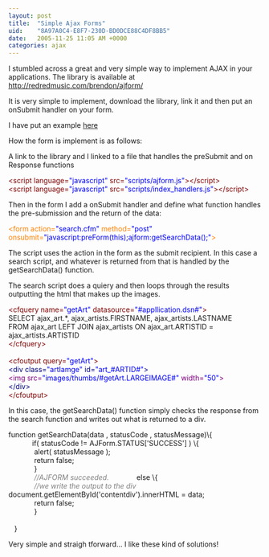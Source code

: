 ```yaml
---
layout: post
title:  "Simple Ajax Forms"
uid:	"8A97A0C4-E8F7-230D-BD0DCE88C4DF8BB5"
date:   2005-11-25 11:05 AM +0000
categories: ajax
---
```

I stumbled across a great and very simple way to implement AJAX in your applications. The library is available at <a href="http://redredmusic.com/brendon/ajform/">http://redredmusic.com/brendon/ajform/</a> 

It is very simple to implement, download the library, link it and then put an onSubmit handler on your form. 

I have put an example <a href="/ajax/">here</a>

How the form is implement is as follows:

A link to the library and I linked to a file that handles the preSubmit and on Response functions
<div class="code"><FONT COLOR=NAVY><FONT COLOR=MAROON>&lt;script language=<FONT COLOR=BLUE>"javascript"</FONT> src=<FONT COLOR=BLUE>"scripts/ajform.js"</FONT>&gt;</FONT></FONT><FONT COLOR=NAVY><FONT COLOR=MAROON>&lt;/script&gt;</FONT></FONT><br>
<FONT COLOR=NAVY><FONT COLOR=MAROON>&lt;script language=<FONT COLOR=BLUE>"javascript"</FONT> src=<FONT COLOR=BLUE>"scripts/index_handlers.js"</FONT>&gt;</FONT></FONT><FONT COLOR=NAVY><FONT COLOR=MAROON>&lt;/script&gt;</FONT></FONT></div>

Then in the form I add a onSubmit handler and define what function handles the pre-submission and the return of the data:
<div class="code"><FONT COLOR=NAVY><FONT COLOR=FF8000>&lt;form action=<FONT COLOR=BLUE>"search.cfm"</FONT> method=<FONT COLOR=BLUE>"post"</FONT> onsubmit=<FONT COLOR=BLUE>"javascript:preForm(this);ajform:getSearchData();"</FONT>&gt;</FONT></FONT></div>

The script uses the action in the form as the submit recipient. In this case a search script, and whatever is returned from that is handled by the getSearchData() function.

The search script does a quiery and then loops through the results outputting the html that makes up the images.

<div class="code"><FONT COLOR=MAROON>&lt;cfquery name=<FONT COLOR=BLUE>"getArt"</FONT> datasource=<FONT COLOR=BLUE>"#appllication.dsn#"</FONT>&gt;</FONT><br>
SELECT ajax_art.*, ajax_artists.FIRSTNAME, ajax_artists.LASTNAME<br>
FROM ajax_art LEFT JOIN ajax_artists ON ajax_art.ARTISTID = ajax_artists.ARTISTID<br>
<FONT COLOR=MAROON>&lt;/cfquery&gt;</FONT><br>
<br>
<FONT COLOR=MAROON>&lt;cfoutput query=<FONT COLOR=BLUE>"getArt"</FONT>&gt;</FONT><br>
<FONT COLOR=NAVY>&lt;div class=<FONT COLOR=BLUE>"artIamge"</FONT>  id=<FONT COLOR=BLUE>"art_#ARTID#"</FONT>&gt;</FONT><br>
<FONT COLOR=NAVY><FONT COLOR=PURPLE>&lt;img src=<FONT COLOR=BLUE>"images/thumbs/#getArt.LARGEIMAGE#"</FONT> width=<FONT COLOR=BLUE>"50"</FONT>&gt;</FONT></FONT><br>
<FONT COLOR=NAVY>&lt;/div&gt;</FONT><br>
<FONT COLOR=MAROON>&lt;/cfoutput&gt;</FONT></div>

In this case, the getSearchData() function simply checks the response from the search function and writes out what is returned to a div. 
<div class="code">function getSearchData(data , statusCode , statusMessage)\{<br>
&nbsp;&nbsp;&nbsp;&nbsp;&nbsp;&nbsp;&nbsp;&nbsp;&nbsp;&nbsp;&nbsp;&nbsp;if( statusCode != AJForm.STATUS['SUCCESS'] ) \{<br>
&nbsp;&nbsp;&nbsp;&nbsp;&nbsp;&nbsp;&nbsp;&nbsp;&nbsp; &nbsp;&nbsp;&nbsp;alert( statusMessage );<br>
&nbsp;&nbsp;&nbsp;&nbsp;&nbsp;&nbsp;&nbsp;&nbsp;&nbsp;&nbsp;&nbsp;&nbsp; return false;<br>
&nbsp;&nbsp;&nbsp;&nbsp;&nbsp;&nbsp;&nbsp;&nbsp;&nbsp; &nbsp;&nbsp;&nbsp;}<br>
&nbsp;&nbsp;&nbsp;&nbsp;&nbsp;&nbsp;&nbsp;&nbsp;&nbsp; <FONT COLOR=GRAY><I>&nbsp;&nbsp;&nbsp;//AJFORM succeeded.</I></FONT>
&nbsp;&nbsp;&nbsp;&nbsp;&nbsp;&nbsp;&nbsp;&nbsp;&nbsp; &nbsp;&nbsp;&nbsp;else \{<br>
&nbsp;&nbsp;&nbsp;&nbsp;&nbsp;&nbsp;&nbsp;&nbsp;&nbsp;&nbsp;&nbsp;&nbsp;<FONT COLOR=GRAY><I> //we write the output to the div</I></FONT>
&nbsp;&nbsp;&nbsp;&nbsp;&nbsp;&nbsp;&nbsp;&nbsp;&nbsp;&nbsp;&nbsp;&nbsp; document.getElementById('contentdiv').innerHTML = data;<br>
&nbsp;&nbsp;&nbsp;&nbsp;&nbsp;&nbsp;&nbsp;&nbsp;&nbsp;&nbsp;&nbsp;&nbsp; return false;<br>
&nbsp;&nbsp;&nbsp;&nbsp;&nbsp;&nbsp;&nbsp;&nbsp;&nbsp; &nbsp;&nbsp;&nbsp;}<br>
<br>
&nbsp;&nbsp;&nbsp;}</div>

Very simple and straigh tforward... I like these kind of solutions!